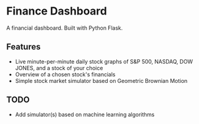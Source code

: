 # Finance Dashboard

A financial dashboard. Built with Python Flask.

## Features
* Live minute-per-minute daily stock graphs of S&P 500, NASDAQ, DOW JONES, and a stock of your choice
* Overview of a chosen stock's financials
* Simple stock market simulator based on Geometric Brownian Motion

## TODO
* Add simulator(s) based on machine learning algorithms